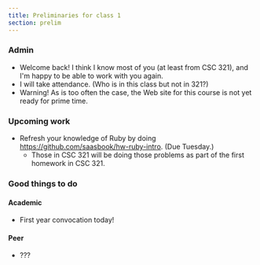 ```yaml
---
title: Preliminaries for class 1
section: prelim
---
```

### Admin

* Welcome back!  I think I know most of you (at least from CSC 321), and I'm
  happy to be able to work with you again.
* I will take attendance.  (Who is in this class but not in 321?)
* Warning!  As is too often the case, the Web site for this course is not yet
  ready for prime time.

### Upcoming work

* Refresh your knowledge of Ruby by doing <https://github.com/saasbook/hw-ruby-intro>.
  (Due Tuesday.)
    * Those in CSC 321 will be doing those problems as part of the first
      homework in CSC 321.

### Good things to do

#### Academic

* First year convocation today!

#### Peer

* ???

